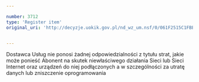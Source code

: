 ```yaml
---

number: 3712
type: 'Register item'
original_uri: 'http://decyzje.uokik.gov.pl/nd_wz_um.nsf/0/061F2515C1FBEF12C1257A7700263008?OpenDocument'


---
```


Dostawca Usług nie ponosi żadnej odpowiedzialności z tytułu strat, jakie może ponieść Abonent na skutek niewłaściwego działania Sieci lub Sieci Internet oraz urządzeń do niej podłączonych a w szczególności za utratę danych lub zniszczenie oprogramowania
